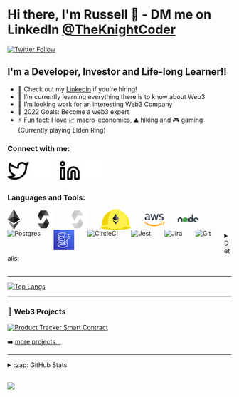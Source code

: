# Hi there, I'm Russell 👋  - DM me on LinkedIn [@TheKnightCoder][twitterDM] 

[![Twitter Follow](https://img.shields.io/twitter/follow/TheKnightCoder?color=1DA1F2&logo=twitter&style=for-the-badge)](https://twitter.com/intent/follow?original_referer=https%3A%2F%2Fgithub.com%2FTheKnightCoder&screen_name=TheKnightCoder)


## I'm a Developer, Investor and Life-long Learner!!

- 🔭 Check out my [LinkedIn][LinkedIn] if you're hiring!
- 🌱 I’m currently learning everything there is to know about Web3
- 🐻 I’m looking work for an interesting Web3 Company
- 🥅 2022 Goals: Become a web3 expert
- ⚡ Fun fact: I love 📈 macro-economics, ⛰️ hiking and 🎮  gaming (Currently playing Elden Ring)

### Connect with me:
[![website](./img/twitter-light.svg)](https://twitter.com/TheKnightCoder#gh-light-mode-only)
[![website](./img/twitter-dark.svg)](https://twitter.com/TheKnightCoder#gh-dark-mode-only)
&nbsp;&nbsp;
[![website](./img/linkedin-light.svg)](https://linkedin.com/in/russellchoudhury#gh-light-mode-only)
[![website](./img/linkedin-dark.svg)](https://linkedin.com/in/russellchoudhury#gh-dark-mode-only)

### Languages and Tools:
[<img align="left" alt="Solidity" height="46px" style="padding-right:30px;" src="./img/ethereum.svg" />](https://ethereum.org/en/)
[<img align="left" alt="Solidity" height="46px" style="padding-right:30px;" src="./img/solidity_black.svg" />](https://docs.soliditylang.org/#gh-light-mode-only)
[<img align="left" alt="Solidity" height="46px" style="padding-right:30px;" src="./img/solidity_white.svg" />](https://docs.soliditylang.org/#gh-dark-mode-only)
[<img align="left" alt="Hardhat" height="46px" style="padding-right:30px;" src="./img/hardhat.svg" />](https://hardhat.org/)
[<img align="left" alt="AWS" height="46px" style="padding-right:30px;" src="./img/aws.svg" />](https://aws.amazon.com/)
[<img align="left" alt="Node" height="46px" style="padding-right:30px;" src="./img/nodejs.svg" />](https://nodejs.org/en/)
[<img align="left" alt="Postgres" height="46px" style="padding-right:30px;" src="https://cdn.jsdelivr.net/gh/devicons/devicon/icons/postgresql/postgresql-original-wordmark.svg" />](https://www.postgresql.org/)
[<img align="left" alt="DynamoDB" height="46px" style="padding-right:30px;" src="./img/dynamodb.svg" />](https://aws.amazon.com/dynamodb/)
[<img align="left" alt="CircleCI" height="46px" style="padding-right:30px;"  src="https://cdn.jsdelivr.net/gh/devicons/devicon/icons/circleci/circleci-plain-wordmark.svg" />](https://circleci.com/)
[<img align="left" alt="Jest" height="46px" style="padding-right:30px;" src="https://cdn.jsdelivr.net/gh/devicons/devicon/icons/jest/jest-plain.svg" />](https://jestjs.io/)
[<img align="left" alt="Jira" height="46px" style="padding-right:30px;" src="https://cdn.jsdelivr.net/gh/devicons/devicon/icons/jira/jira-original-wordmark.svg" />](https://www.atlassian.com/software/jira)
[<img align="left" alt="Git" height="46px" src="https://cdn.jsdelivr.net/gh/devicons/devicon/icons/git/git-original.svg" style="padding-right:30px;" />](https://git-scm.com/)


<br />
<br />
<br />

<details>
  <summary>Details:</summary>
  Ethereum, Solidity, Hardhat, AWS, Node.js, Postgres, DynamoDB, CircleCI, Jest, Jira, Git
</details>
<br />

---

[![Top Langs](https://github-readme-stats.vercel.app/api/top-langs/?username=TheKnightCoder&hide=HTML,CSS&layout=compact&theme=radical)](https://github.com/anuraghazra/github-readme-stats)


---

### 📕 Web3 Projects

[![Product Tracker Smart Contract](https://github-readme-stats.vercel.app/api/pin/?username=TheKnightCoder&repo=product-tracker-smart-contract)](https://github.com/TheKnightCoder/product-tracker-smart-contract)

➡️ [more projects...](https://github.com/TheKnightCoder?tab=repositories)

---
<details>
  <summary>:zap: GitHub Stats</summary>

  <img align="left" alt="TheKnightCoder's GitHub Stats" src="https://github-readme-stats.vercel.app/api?username=TheKnightCoder&show_icons=true&count_private=true&theme=radical&hide=issues,contribs" />

</details>

<br />

![](https://komarev.com/ghpvc/?username=TheKnightCoder&color=blue)


[twitterDM]: https://twitter.com/messages/225835157-225835157?recipient_id=225835157&text=
[LinkedIn]: https://www.linkedin.com/in/russellchoudhury/

<!-- took inspiration from https://github.com/TheKnightCoder/TheKnightCoder/blob/master/README.md -->